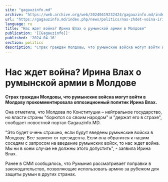 ```yaml
---
site: "gagauzinfo.md"
archive: "https://web.archive.org/web/20240419232424/gagauzinfo.md/index.php/news/politics/nas-zhdet-voina-irina-vlah-o-ruminskoi-armii-v-moldove"
url: "https://gagauzinfo.md/index.php/news/politics/nas-zhdet-voina-irina-vlah-o-ruminskoi-armii-v-moldove"
language: ru
title: "Нас ждет война? Ирина Влах о румынской армии в Молдове"
publication: '[[Gagauzinfo]]'
published: '2024-04-16'
section: politics
description: "Страх граждан Молдовы, что румынские войска могут войти в Молдову прокомментировала оппозиционный политик Ирина Влах."
---
```


# Нас ждет война? Ирина Влах о румынской армии в Молдове

**Страх граждан Молдовы, что румынские войска могут войти в Молдову прокомментировала оппозиционный политик Ирина Влах.**

Она отметила, что Молдова по Конституции – нейтральное государство, но власти страны "борются со своим народом" и "держат его в страхе", сообщает новостной портал Gagauzinfo.MD.

"Это будет очень страшно, если будут введены румынские войска в Молдову. Все зависит от президента. Если она обратится к нашим соседям с запросом на введение румынских войск, то нас ждет война. Мы ни в коем случае не должны этого допустить", - заявила Ирина Влах.

Ранее в СМИ сообщалось, что Румыния рассматривает поправки в законодательство, позволяющие использовать армию за рубежом для защиты румын в других странах.